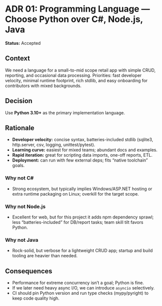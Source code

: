 # ADR 01: Programming Language — Choose Python over C#, Node.js, Java
**Status:** Accepted    

## Context
We need a language for a small-to-mid scope retail app with simple CRUD, reporting, and occasional data processing. Priorities: fast developer velocity, minimal runtime footprint, rich stdlib, and easy onboarding for contributors with mixed backgrounds.

## Decision
Use **Python 3.10+** as the primary implementation language.

## Rationale
- **Developer velocity:** concise syntax, batteries-included stdlib (sqlite3, http.server, csv, logging, unittest/pytest).  
- **Learning curve:** easiest for mixed teams; abundant docs and examples.  
- **Rapid iteration:** great for scripting data imports, one-off reports, ETL.  
- **Deployment:** can run with few external deps; fits “native toolchain” goals.

### Why not C#
- Strong ecosystem, but typically implies Windows/ASP.NET hosting or extra runtime packaging on Linux; overkill for the target scope.

### Why not Node.js
- Excellent for web, but for this project it adds npm dependency sprawl; less “batteries-included” for DB/report tasks; team skill tilt favors Python.

### Why not Java
- Rock-solid, but verbose for a lightweight CRUD app; startup and build tooling are heavier than needed.

## Consequences
- Performance for extreme concurrency isn’t a goal; Python is fine.  
- If we later need heavy async I/O, we can introduce `asyncio` selectively.  
- CI should pin Python version and run type checks (mypy/pyright) to keep code quality high.